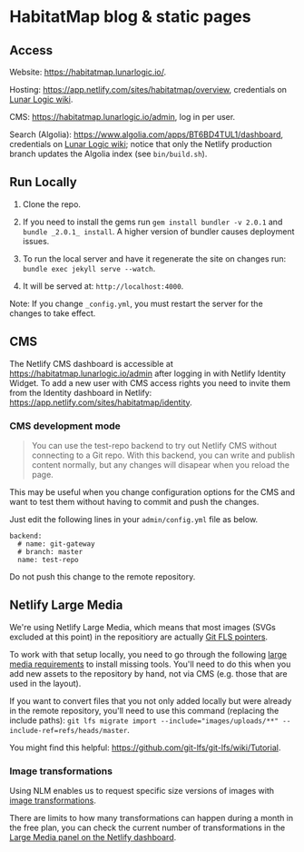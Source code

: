 # HabitatMap blog & static pages

## Access

Website: https://habitatmap.lunarlogic.io/.

Hosting: https://app.netlify.com/sites/habitatmap/overview, credentials on [Lunar Logic wiki](https://sites.google.com/llp.pl/wiki/projects/habitatmap).

CMS: https://habitatmap.lunarlogic.io/admin, log in per user.

Search (Algolia): https://www.algolia.com/apps/BT6BD4TUL1/dashboard, credentials on [Lunar Logic wiki](https://sites.google.com/llp.pl/wiki/projects/habitatmap); notice that only the Netlify production branch updates the Algolia index (see `bin/build.sh`).

## Run Locally

1. Clone the repo.

2. If you need to install the gems run `gem install bundler -v 2.0.1` and `bundle _2.0.1_ install`. A higher version of bundler causes deployment issues.

3. To run the local server and have it regenerate the site on changes run: `bundle exec jekyll serve --watch`.

4. It will be served at: `http://localhost:4000`.

Note: If you change `_config.yml`, you must restart the server for the changes to take effect.

## CMS

The Netlify CMS dashboard is accessible at https://habitatmap.lunarlogic.io/admin after logging in with Netlify Identity Widget.
To add a new user with CMS access rights you need to invite them from the Identity dashboard in Netlify: https://app.netlify.com/sites/habitatmap/identity.

### CMS development mode

> You can use the test-repo backend to try out Netlify CMS without connecting to a Git repo. With this backend, you can write and publish content normally, but any changes will disapear when you reload the page.

This may be useful when you change configuration options for the CMS and want to test them without having to commit and push the changes.

Just edit the following lines in your `admin/config.yml` file as below.

```
backend:
  # name: git-gateway
  # branch: master
  name: test-repo
```

Do not push this change to the remote repository.

## Netlify Large Media

We're using Netlify Large Media, which means that most images (SVGs excluded at this point) in the repositiory are actually [Git FLS pointers](https://git-lfs.github.com/).

To work with that setup locally, you need to go through the following [large media requirements](https://www.netlify.com/docs/large-media/#requirements) to install missing tools. You'll need to do this when you add new assets to the repository by hand, not via CMS (e.g. those that are used in the layout).

If you want to convert files that you not only added locally but were already in the remote repository, you'll need to use this command (replacing the include paths):
`git lfs migrate import --include="images/uploads/**" --include-ref=refs/heads/master`.

You might find this helpful: https://github.com/git-lfs/git-lfs/wiki/Tutorial.

### Image transformations

Using NLM enables us to request specific size versions of images with [image transformations](https://www.netlify.com/docs/image-transformation/).

There are limits to how many transformations can happen during a month in the free plan, you can check the current number of transformations in the [Large Media panel on the Netlify dashboard](https://app.netlify.com/sites/habitatmap/settings/large-media).
